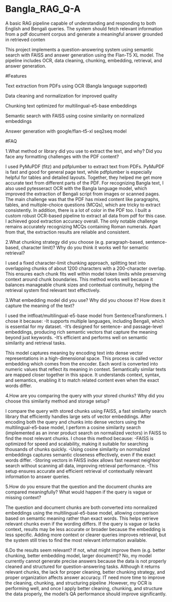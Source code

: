 # Bangla_RAG_Q-A
 A basic RAG pipeline capable of understanding and responding to both English and Bengali queries. The system should fetch relevant information from a pdf document corpus and generate a meaningful answer grounded in retrieved conten

This project implements a question-answering system using semantic search with FAISS and answer generation using the Flan-T5 XL model. The pipeline includes OCR, data cleaning, chunking, embedding, retrieval, and answer generation.

#Features

Text extraction from PDFs using OCR (Bangla language supported)

Data cleaning and normalization for improved quality

Chunking text optimized for multilingual-e5-base embeddings

Semantic search with FAISS using cosine similarity on normalized embeddings

Answer generation with google/flan-t5-xl seq2seq model

#FAQ


1.What method or library did you use to extract the text, and why? Did you face any formatting challenges with the PDF content?
   
I used PyMuPDF (fitz) and pdfplumber to extract text from PDFs. PyMuPDF is fast and good for general page text, while pdfplumber is especially helpful for tables and detailed layouts. Together, they helped me get more accurate text from different parts of the PDF.
For recognizing Bangla text, I also used pytesseract OCR with the Bangla language model, which improved the extraction of Bengali script from images or scanned pages.
The main challenge was that the PDF has mixed content like paragraphs, tables, and multiple-choice questions (MCQs), which are tricky to extract consistently. In addition, there is a lot of color in the PDF too. I built a custom  robust OCR-based pipeline to extract all data from pdf for this case.
I achieved good extraction accuracy overall. The only notable challenge remains accurately recognizing MCQs containing Roman numerals. Apart from that, the extraction results are reliable and consistent.

2.What chunking strategy did you choose (e.g. paragraph-based, sentence-based, character limit)? Why do you think it works well for semantic retrieval?

I used a fixed character-limit chunking approach, splitting text into overlapping chunks of about 1200 characters with a 200-character overlap. This ensures each chunk fits well within model token limits while preserving context around chunk boundaries. This method works well because it balances manageable chunk sizes and contextual continuity, helping the retrieval system find relevant text effectively.

3.What embedding model did you use? Why did you choose it? How does it capture the meaning of the text?

I used the intfloat/multilingual-e5-base model from SentenceTransformers. I chose it because:
-It supports multiple languages, including Bengali, which is essential for my dataset.
-It’s designed for sentence- and passage-level embeddings, producing rich semantic vectors that capture the meaning beyond just keywords.
-It’s efficient and performs well on semantic similarity and retrieval tasks.

This model captures meaning by encoding text into dense vector representations in a high-dimensional space. This process is called vector embedding which comes from the encoder. Each word is converted into numeric values that reflect its meaning in context. Semantically similar texts are mapped closer together in this space. It understands context, syntax, and semantics, enabling it to match related content even when the exact words differ.

4.How are you comparing the query with your stored chunks? Why did you choose this similarity method and storage setup?

I compare the query with stored chunks using FAISS, a fast similarity search library that efficiently handles large sets of vector embeddings. After encoding both the query and chunks into dense vectors using the multilingual-e5-base model, I perform a cosine similarity search (implemented as an inner product search on normalized vectors) in FAISS to find the most relevant chunks.
I chose this method because:
-FAISS is optimized for speed and scalability, making it suitable for searching thousands of chunks quickly.
-Using cosine similarity on normalized embeddings captures semantic closeness effectively, even if the exact words differ.
-Storing vectors in FAISS index allows fast nearest neighbor search without scanning all data, improving retrieval performance.
-This setup ensures accurate and efficient retrieval of contextually relevant information to answer queries.

5.How do you ensure that the question and the document chunks are compared meaningfully? What would happen if the query is vague or missing context?

The question and document chunks are both converted into normalized embeddings using the multilingual-e5-base model, allowing comparison based on semantic meaning rather than exact words. This helps retrieve relevant chunks even if the wording differs.
If the query is vague or lacks context, results may be less accurate or broader because the embedding is less specific. Adding more context or clearer queries improves retrieval, but the system still tries to find the most relevant information available.

6.Do the results seem relevant? If not, what might improve them (e.g. better chunking, better embedding model, larger document)?
No, my model currently cannot generate precise answers because the data  is not properly cleaned and structured for question-answering tasks. Although it returns relevant chunks, the lack for proper cleaning, better chunking strategy, and proper organization affects answer accuracy. IT need more time to improve the cleaning, chunking, and structuring pipeline .However, my OCR is performing well, and once I apply better cleaning, chunking, and structure the data properly, the model’s QA performance should improve significantly.


